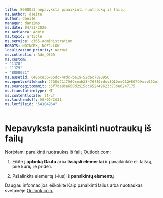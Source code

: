 ```yaml
---
title: 8000031 nepavyksta panaikinti nuotraukų iš failų
ms.author: daeite
author: daeite
manager: dansimp
ms.date: 04/21/2020
ms.audience: Admin
ms.topic: article
ms.service: o365-administration
ROBOTS: NOINDEX, NOFOLLOW
localization_priority: Normal
ms.collection: Adm_O365
ms.custom:
- "1178"
- "1179"
- "8000031"
ms.assetid: 6486ce36-65dc-48dc-be19-52d6c7890956
ms.openlocfilehash: 2735d7117969ceab23476f58cdcc3210ee912950799cc1082e151bff6bf692d0
ms.sourcegitcommit: b5f7da89a650d2915dc652449623c78be6247175
ms.translationtype: MT
ms.contentlocale: lt-LT
ms.lasthandoff: 08/05/2021
ms.locfileid: "54104964"
---
```

# <a name="unable-to-delete-photos-from-files"></a>Nepavyksta panaikinti nuotraukų iš failų

Norėdami panaikinti nuotraukas iš failų Outlook.com:
  
1. Eikite į **aplanką Gauta** arba **Išsiųsti elementai** ir panaikinkite el. laišką, prie kurių jie pridėti.

2. Pašalinkite elementą (-ius) iš **panaikintų elementų.**

Daugiau informacijos ieškokite Kaip panaikinti failus arba nuotraukas svetainėje [Outlook.com.](https://support.office.com/article/bae0531f-040f-4c42-90b9-786ca718c16d.aspx)
  